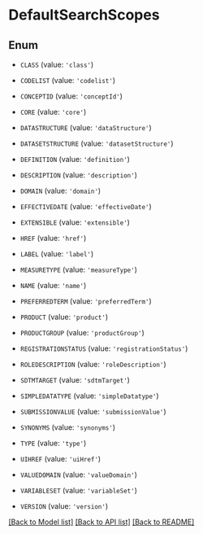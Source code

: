 # DefaultSearchScopes


## Enum

* `CLASS` (value: `'class'`)

* `CODELIST` (value: `'codelist'`)

* `CONCEPTID` (value: `'conceptId'`)

* `CORE` (value: `'core'`)

* `DATASTRUCTURE` (value: `'dataStructure'`)

* `DATASETSTRUCTURE` (value: `'datasetStructure'`)

* `DEFINITION` (value: `'definition'`)

* `DESCRIPTION` (value: `'description'`)

* `DOMAIN` (value: `'domain'`)

* `EFFECTIVEDATE` (value: `'effectiveDate'`)

* `EXTENSIBLE` (value: `'extensible'`)

* `HREF` (value: `'href'`)

* `LABEL` (value: `'label'`)

* `MEASURETYPE` (value: `'measureType'`)

* `NAME` (value: `'name'`)

* `PREFERREDTERM` (value: `'preferredTerm'`)

* `PRODUCT` (value: `'product'`)

* `PRODUCTGROUP` (value: `'productGroup'`)

* `REGISTRATIONSTATUS` (value: `'registrationStatus'`)

* `ROLEDESCRIPTION` (value: `'roleDescription'`)

* `SDTMTARGET` (value: `'sdtmTarget'`)

* `SIMPLEDATATYPE` (value: `'simpleDatatype'`)

* `SUBMISSIONVALUE` (value: `'submissionValue'`)

* `SYNONYMS` (value: `'synonyms'`)

* `TYPE` (value: `'type'`)

* `UIHREF` (value: `'uiHref'`)

* `VALUEDOMAIN` (value: `'valueDomain'`)

* `VARIABLESET` (value: `'variableSet'`)

* `VERSION` (value: `'version'`)

[[Back to Model list]](../README.md#documentation-for-models) [[Back to API list]](../README.md#documentation-for-api-endpoints) [[Back to README]](../README.md)


